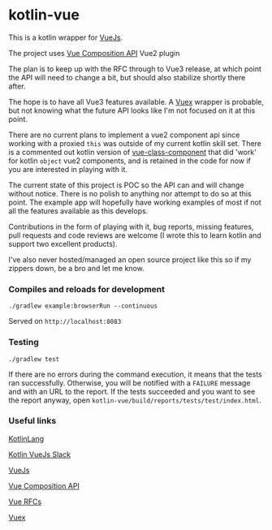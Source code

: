 # kotlin-vue

This is a kotlin wrapper for [VueJs](https://vuejs.org/).

The project uses [Vue Composition API](https://vue-composition-api-rfc.netlify.com/) Vue2 plugin

The plan is to keep up with the RFC through to Vue3 release, at which point the API will need to change a bit, but should also
stabilize shortly there after.

The hope is to have all Vue3 features available.  A [Vuex](https://vuex.vuejs.org/) wrapper is probable, but not knowing
what the future API looks like I'm not focused on it at this point.

There are no current plans to implement a vue2 component api since working with a proxied `this` was outside of my current 
kotlin skill set.  There is a commented out kotlin version of [vue-class-component](https://github.com/vuejs/vue-class-component) 
that did 'work' for kotlin `object` vue2 components, and is retained in the code for now if you are interested in playing
 with it. 

The current state of this project is POC so the API can and will change without notice.  There is no polish to anything 
nor attempt to do so at this point.  The example app will hopefully have working examples of most if not all the features 
available as this develops.

Contributions in the form of playing with it, bug reports, missing features, pull requests and code reviews are welcome 
(I wrote this to learn kotlin and support two excellent products).

I've also never hosted/managed an open source project like this so if my zippers down, be a bro and let me know.

### Compiles and reloads for development

```shell script
./gradlew example:browserRun --continuous
```

Served on `http://localhost:8083`

### Testing

```shell script
./gradlew test
```

If there are no errors during the command execution, it means that the tests ran successfully.
Otherwise, you will be notified with a `FAILURE` message and with an URL
to the report. If the tests succeeded and you want to see the report anyway,
open `kotlin-vue/build/reports/tests/test/index.html`.
### Useful links

[KotlinLang](https://kotlinlang.org/docs/reference/)

[Kotlin VueJs Slack](https://kotlinlang.slack.com/messages/C8CQT4F47)

[VueJs](https://vuejs.org/)

[Vue Composition API](https://vue-composition-api-rfc.netlify.com/)

[Vue RFCs](https://github.com/vuejs/rfcs/tree/master/active-rfcs)

[Vuex](https://vuex.vuejs.org/)
